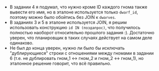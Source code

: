 - В задании 4 я подумал, что нужно кроме ID каждого гнома также вывести его имя, но в эталоне используется только `dwarf_id`,
поэтому можно было обойтись без JOIN к `dwarves`.
- В заданиях 3 и 5 в эталоне используется JOIN, я решим использовать конструкцию `id IN (поздапрос)`, что получилось полностью
наоборот относительно прошлого задания :). Достаточно уверен, что планировщик в таких случаях действует на самом деле одинаково.
- Не был до конца уверен, нужно ли было бы исключать "дублирующиеся" строки с отношениями между гномами в задании 6 (т.е. не дублировать гном_1 <-> гном_2 и гном_2 <-> гном_1),
но эталонное решение говорит, что всё правильно.

